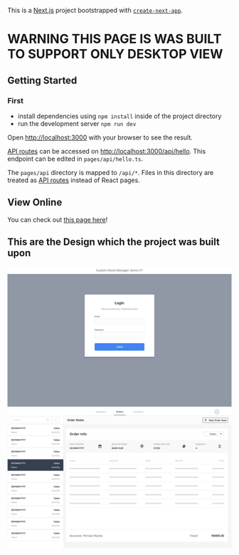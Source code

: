 This is a [Next.js](https://nextjs.org/) project bootstrapped with [`create-next-app`](https://github.com/vercel/next.js/tree/canary/packages/create-next-app).

# WARNING THIS PAGE IS WAS BUILT TO SUPPORT ONLY DESKTOP VIEW

## Getting Started

### First

- install dependencies using `npm install` inside of the project directory
- run the development server `npm run dev`

Open [http://localhost:3000](http://localhost:3000) with your browser to see the result.

[API routes](https://nextjs.org/docs/api-routes/introduction) can be accessed on [http://localhost:3000/api/hello](http://localhost:3000/api/hello). This endpoint can be edited in `pages/api/hello.ts`.

The `pages/api` directory is mapped to `/api/*`. Files in this directory are treated as [API routes](https://nextjs.org/docs/api-routes/introduction) instead of React pages.

## View Online

You can check out [this page here](https://siglonet-web-test-page.vercel.app/)!

## This are the Design which the project was built upon

![Alt text](./Sign%20In%20Page.png "Login")
![Alt text](./Order%20Main.png "Orders")
